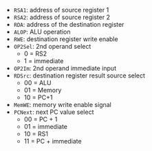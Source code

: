 - `RSA1`: address of source register 1
- `RSA2`: address of source register 2
- `RDA`: address of the destination register
- `ALOP`: ALU operation
- `RWE`: destination register write enable
- `OP2Sel`: 2nd operand select
	- 0 = RS2
	- 1 = immediate
- `OP2Im`: 2nd operand immediate input
- `RDSrc`: destination register result source select
	- 00 = ALU
	- 01 = Memory
	- 10 = PC+1
- `MemWE`: memory write enable signal
- `PCNext`: next PC value select
	- 00 = PC + 1
	- 01 = immediate
	- 10 = RS1
	- 11 = PC + immediate